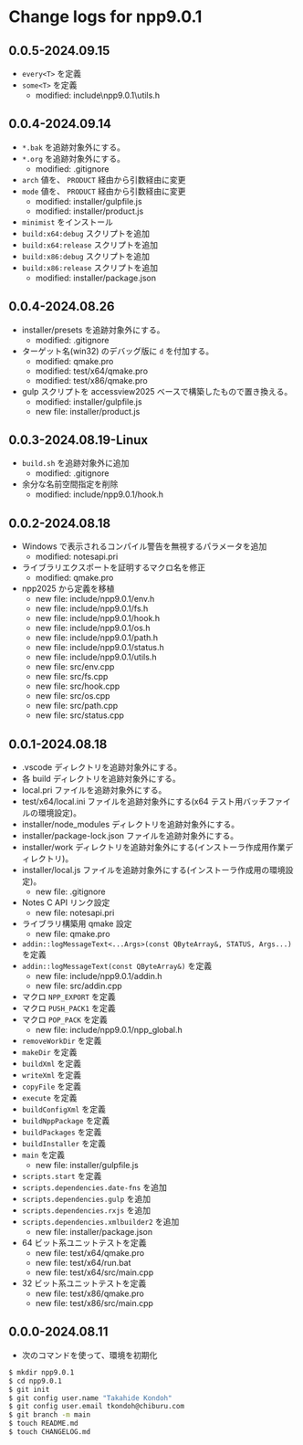 # Change logs for npp9.0.1

## 0.0.5-2024.09.15

- `every<T>` を定義
- `some<T>` を定義
  - modified: include\npp9.0.1\utils.h

## 0.0.4-2024.09.14

- `*.bak` を追跡対象外にする。
- `*.org` を追跡対象外にする。
  - modified: .gitignore
- `arch` 値を、 `PRODUCT` 経由から引数経由に変更
- `mode` 値を、 `PRODUCT` 経由から引数経由に変更
  - modified: installer/gulpfile.js
  - modified: installer/product.js
- `minimist` をインストール
- `build:x64:debug` スクリプトを追加
- `build:x64:release` スクリプトを追加
- `build:x86:debug` スクリプトを追加
- `build:x86:release` スクリプトを追加
  - modified: installer/package.json

## 0.0.4-2024.08.26

- installer/presets を追跡対象外にする。
  - modified: .gitignore
- ターゲット名(win32) のデバッグ版に `d` を付加する。
  - modified: qmake.pro
  - modified: test/x64/qmake.pro
  - modified: test/x86/qmake.pro
- gulp スクリプトを accessview2025 ベースで構築したもので置き換える。
  - modified: installer/gulpfile.js
  - new file: installer/product.js

## 0.0.3-2024.08.19-Linux

- `build.sh` を追跡対象外に追加
  - modified: .gitignore
- 余分な名前空間指定を削除
  - modified: include/npp9.0.1/hook.h

## 0.0.2-2024.08.18

- Windows で表示されるコンパイル警告を無視するパラメータを追加
  - modified: notesapi.pri
- ライブラリエクスポートを証明するマクロ名を修正
  - modified: qmake.pro
- npp2025 から定義を移植
  - new file: include/npp9.0.1/env.h
  - new file: include/npp9.0.1/fs.h
  - new file: include/npp9.0.1/hook.h
  - new file: include/npp9.0.1/os.h
  - new file: include/npp9.0.1/path.h
  - new file: include/npp9.0.1/status.h
  - new file: include/npp9.0.1/utils.h
  - new file: src/env.cpp
  - new file: src/fs.cpp
  - new file: src/hook.cpp
  - new file: src/os.cpp
  - new file: src/path.cpp
  - new file: src/status.cpp

## 0.0.1-2024.08.18

- .vscode ディレクトリを追跡対象外にする。
- 各 build ディレクトリを追跡対象外にする。
- local.pri ファイルを追跡対象外にする。
- test/x64/local.ini ファイルを追跡対象外にする(x64 テスト用バッチファイルの環境設定)。
- installer/node_modules ディレクトリを追跡対象外にする。
- installer/package-lock.json ファイルを追跡対象外にする。
- installer/work ディレクトリを追跡対象外にする(インストーラ作成用作業ディレクトリ)。
- installer/local.js ファイルを追跡対象外にする(インストーラ作成用の環境設定)。
  - new file: .gitignore
- Notes C API リンク設定
  - new file: notesapi.pri
- ライブラリ構築用 qmake 設定
  - new file: qmake.pro
- `addin::logMessageText<...Args>(const QByteArray&, STATUS, Args...)` を定義
- `addin::logMessageText(const QByteArray&)` を定義
  - new file: include/npp9.0.1/addin.h
  - new file: src/addin.cpp
- マクロ `NPP_EXPORT` を定義
- マクロ `PUSH_PACK1` を定義
- マクロ `POP_PACK` を定義
  - new file: include/npp9.0.1/npp_global.h
- `removeWorkDir` を定義
- `makeDir` を定義
- `buildXml` を定義
- `writeXml` を定義
- `copyFile` を定義
- `execute` を定義
- `buildConfigXml` を定義
- `buildNppPackage` を定義
- `buildPackages` を定義
- `buildInstaller` を定義
- `main` を定義
  - new file: installer/gulpfile.js
- `scripts.start` を定義
- `scripts.dependencies.date-fns` を追加
- `scripts.dependencies.gulp` を追加
- `scripts.dependencies.rxjs` を追加
- `scripts.dependencies.xmlbuilder2` を追加
  - new file: installer/package.json
- 64 ビット系ユニットテストを定義
  - new file: test/x64/qmake.pro
  - new file: test/x64/run.bat
  - new file: test/x64/src/main.cpp
- 32 ビット系ユニットテストを定義
  - new file: test/x86/qmake.pro
  - new file: test/x86/src/main.cpp

## 0.0.0-2024.08.11

- 次のコマンドを使って、環境を初期化

```sh
$ mkdir npp9.0.1
$ cd npp9.0.1
$ git init
$ git config user.name "Takahide Kondoh"
$ git config user.email tkondoh@chiburu.com
$ git branch -m main
$ touch README.md
$ touch CHANGELOG.md
```
